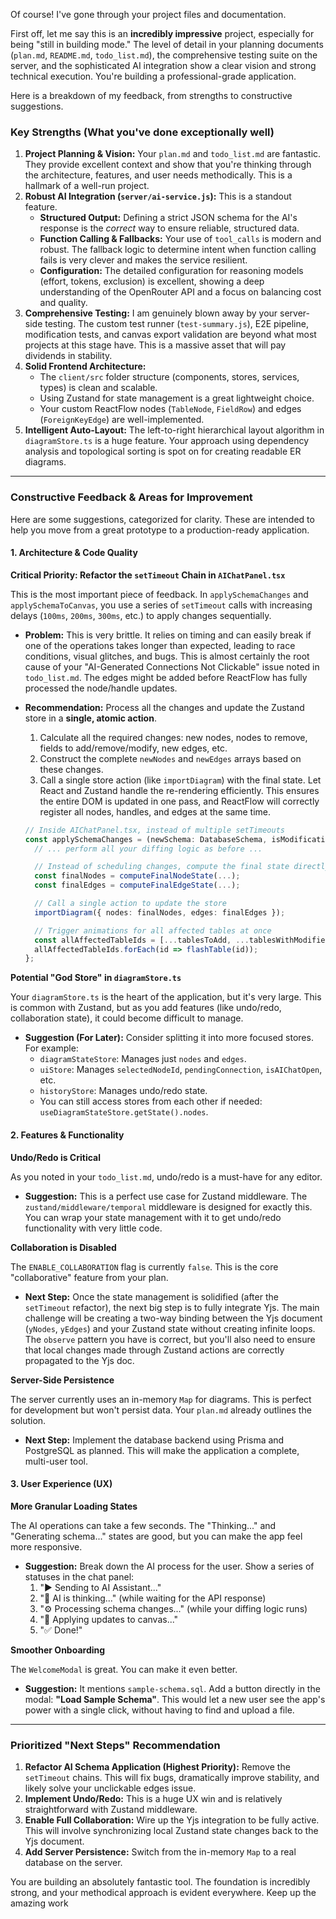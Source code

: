 Of course! I've gone through your project files and documentation.

First off, let me say this is an **incredibly impressive** project, especially for being "still in building mode." The level of detail in your planning documents (`plan.md`, `README.md`, `todo_list.md`), the comprehensive testing suite on the server, and the sophisticated AI integration show a clear vision and strong technical execution. You're building a professional-grade application.

Here is a breakdown of my feedback, from strengths to constructive suggestions.

### Key Strengths (What you've done exceptionally well)

1.  **Project Planning & Vision:** Your `plan.md` and `todo_list.md` are fantastic. They provide excellent context and show that you're thinking through the architecture, features, and user needs methodically. This is a hallmark of a well-run project.
2.  **Robust AI Integration (`server/ai-service.js`):** This is a standout feature.
    *   **Structured Output:** Defining a strict JSON schema for the AI's response is the *correct* way to ensure reliable, structured data.
    *   **Function Calling & Fallbacks:** Your use of `tool_calls` is modern and robust. The fallback logic to determine intent when function calling fails is very clever and makes the service resilient.
    *   **Configuration:** The detailed configuration for reasoning models (effort, tokens, exclusion) is excellent, showing a deep understanding of the OpenRouter API and a focus on balancing cost and quality.
3.  **Comprehensive Testing:** I am genuinely blown away by your server-side testing. The custom test runner (`test-summary.js`), E2E pipeline, modification tests, and canvas export validation are beyond what most projects at this stage have. This is a massive asset that will pay dividends in stability.
4.  **Solid Frontend Architecture:**
    *   The `client/src` folder structure (components, stores, services, types) is clean and scalable.
    *   Using Zustand for state management is a great lightweight choice.
    *   Your custom ReactFlow nodes (`TableNode`, `FieldRow`) and edges (`ForeignKeyEdge`) are well-implemented.
5.  **Intelligent Auto-Layout:** The left-to-right hierarchical layout algorithm in `diagramStore.ts` is a huge feature. Your approach using dependency analysis and topological sorting is spot on for creating readable ER diagrams.

---

### Constructive Feedback & Areas for Improvement

Here are some suggestions, categorized for clarity. These are intended to help you move from a great prototype to a production-ready application.

#### 1. Architecture & Code Quality

**Critical Priority: Refactor the `setTimeout` Chain in `AIChatPanel.tsx`**

This is the most important piece of feedback. In `applySchemaChanges` and `applySchemaToCanvas`, you use a series of `setTimeout` calls with increasing delays (`100ms`, `200ms`, `300ms`, etc.) to apply changes sequentially.

*   **Problem:** This is very brittle. It relies on timing and can easily break if one of the operations takes longer than expected, leading to race conditions, visual glitches, and bugs. This is almost certainly the root cause of your "AI-Generated Connections Not Clickable" issue noted in `todo_list.md`. The edges might be added before ReactFlow has fully processed the node/handle updates.
*   **Recommendation:** Process all the changes and update the Zustand store in a **single, atomic action**.
    1.  Calculate all the required changes: new nodes, nodes to remove, fields to add/remove/modify, new edges, etc.
    2.  Construct the complete `newNodes` and `newEdges` arrays based on these changes.
    3.  Call a single store action (like `importDiagram`) with the final state. Let React and Zustand handle the re-rendering efficiently. This ensures the entire DOM is updated in one pass, and ReactFlow will correctly register all nodes, handles, and edges at the same time.

    ```typescript
    // Inside AIChatPanel.tsx, instead of multiple setTimeouts
    const applySchemaChanges = (newSchema: DatabaseSchema, isModification: boolean = false) => {
      // ... perform all your diffing logic as before ...

      // Instead of scheduling changes, compute the final state directly.
      const finalNodes = computeFinalNodeState(...);
      const finalEdges = computeFinalEdgeState(...);

      // Call a single action to update the store
      importDiagram({ nodes: finalNodes, edges: finalEdges });

      // Trigger animations for all affected tables at once
      const allAffectedTableIds = [...tablesToAdd, ...tablesWithModifiedFields, ...tablesWithNewRelationships];
      allAffectedTableIds.forEach(id => flashTable(id));
    };
    ```

**Potential "God Store" in `diagramStore.ts`**

Your `diagramStore.ts` is the heart of the application, but it's very large. This is common with Zustand, but as you add features (like undo/redo, collaboration state), it could become difficult to manage.

*   **Suggestion (For Later):** Consider splitting it into more focused stores. For example:
    *   `diagramStateStore`: Manages just `nodes` and `edges`.
    *   `uiStore`: Manages `selectedNodeId`, `pendingConnection`, `isAIChatOpen`, etc.
    *   `historyStore`: Manages undo/redo state.
    *   You can still access stores from each other if needed: `useDiagramStateStore.getState().nodes`.

#### 2. Features & Functionality

**Undo/Redo is Critical**

As you noted in your `todo_list.md`, undo/redo is a must-have for any editor.

*   **Suggestion:** This is a perfect use case for Zustand middleware. The `zustand/middleware/temporal` middleware is designed for exactly this. You can wrap your state management with it to get undo/redo functionality with very little code.

**Collaboration is Disabled**

The `ENABLE_COLLABORATION` flag is currently `false`. This is the core "collaborative" feature from your plan.

*   **Next Step:** Once the state management is solidified (after the `setTimeout` refactor), the next big step is to fully integrate Yjs. The main challenge will be creating a two-way binding between the Yjs document (`yNodes`, `yEdges`) and your Zustand state without creating infinite loops. The `observe` pattern you have is correct, but you'll also need to ensure that local changes made through Zustand actions are correctly propagated to the Yjs doc.

**Server-Side Persistence**

The server currently uses an in-memory `Map` for diagrams. This is perfect for development but won't persist data. Your `plan.md` already outlines the solution.

*   **Next Step:** Implement the database backend using Prisma and PostgreSQL as planned. This will make the application a complete, multi-user tool.

#### 3. User Experience (UX)

**More Granular Loading States**

The AI operations can take a few seconds. The "Thinking..." and "Generating schema..." states are good, but you can make the app feel more responsive.

*   **Suggestion:** Break down the AI process for the user. Show a series of statuses in the chat panel:
    1.  "▶️ Sending to AI Assistant..."
    2.  "🧠 AI is thinking..." (while waiting for the API response)
    3.  "⚙️ Processing schema changes..." (while your diffing logic runs)
    4.  "🎨 Applying updates to canvas..."
    5.  "✅ Done!"

**Smoother Onboarding**

The `WelcomeModal` is great. You can make it even better.

*   **Suggestion:** It mentions `sample-schema.sql`. Add a button directly in the modal: **"Load Sample Schema"**. This would let a new user see the app's power with a single click, without having to find and upload a file.

---

### Prioritized "Next Steps" Recommendation

1.  **Refactor AI Schema Application (Highest Priority):** Remove the `setTimeout` chains. This will fix bugs, dramatically improve stability, and likely solve your unclickable edges issue.
2.  **Implement Undo/Redo:** This is a huge UX win and is relatively straightforward with Zustand middleware.
3.  **Enable Full Collaboration:** Wire up the Yjs integration to be fully active. This will involve synchronizing local Zustand state changes back to the Yjs document.
4.  **Add Server Persistence:** Switch from the in-memory `Map` to a real database on the server.

You are building an absolutely fantastic tool. The foundation is incredibly strong, and your methodical approach is evident everywhere. Keep up the amazing work